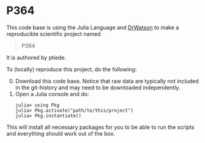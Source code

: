 # P364

This code base is using the Julia Language and [DrWatson](https://juliadynamics.github.io/DrWatson.jl/stable/)
to make a reproducible scientific project named
> P364

It is authored by ptiede.

To (locally) reproduce this project, do the following:

0. Download this code base. Notice that raw data are typically not included in the
   git-history and may need to be downloaded independently.
1. Open a Julia console and do:
   ```
   julia> using Pkg
   julia> Pkg.activate("path/to/this/project")
   julia> Pkg.instantiate()
   ```

This will install all necessary packages for you to be able to run the scripts and
everything should work out of the box.
